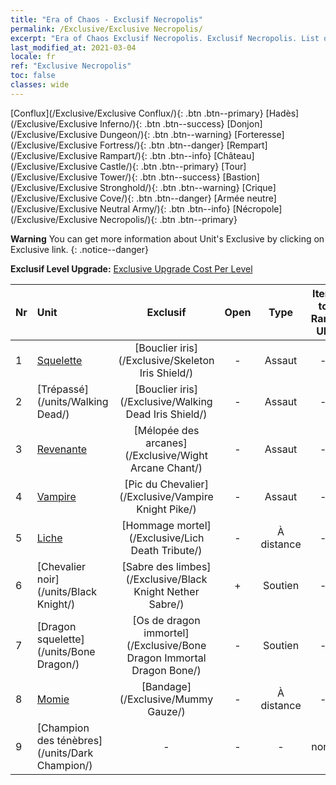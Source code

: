 ```yaml
---
title: "Era of Chaos - Exclusif Necropolis"
permalink: /Exclusive/Exclusive Necropolis/
excerpt: "Era of Chaos Exclusif Necropolis. Exclusif Necropolis. List of Exclusif Necropolis in Era of Chaos"
last_modified_at: 2021-03-04
locale: fr
ref: "Exclusive Necropolis"
toc: false
classes: wide
---
```

 [Conflux](/Exclusive/Exclusive Conflux/){: .btn .btn--primary} [Hadès](/Exclusive/Exclusive Inferno/){: .btn .btn--success} [Donjon](/Exclusive/Exclusive Dungeon/){: .btn .btn--warning} [Forteresse](/Exclusive/Exclusive Fortress/){: .btn .btn--danger} [Rempart](/Exclusive/Exclusive Rampart/){: .btn .btn--info} [Château](/Exclusive/Exclusive Castle/){: .btn .btn--primary} [Tour](/Exclusive/Exclusive Tower/){: .btn .btn--success} [Bastion](/Exclusive/Exclusive Stronghold/){: .btn .btn--warning} [Crique](/Exclusive/Exclusive Cove/){: .btn .btn--danger} [Armée neutre](/Exclusive/Exclusive Neutral Army/){: .btn .btn--info} [Nécropole](/Exclusive/Exclusive Necropolis/){: .btn .btn--primary} 

**Warning** You can get more information about Unit's Exclusive by clicking on Exclusive link. 
{: .notice--danger}

 **Exclusif Level Upgrade:** [Exclusive Upgrade Cost Per Level](/Exclusive/ExclusiveUpgradeCostPerLevel/)

  | Nr |         Unit        | Exclusif | Open  |    Type   |  Item to Rank UP      |  Skin   |
  |:---|:--------------------|:-------------:|:-----:|:---------:|:---------------------:|:-------:|
  | 1  | [Squelette](/units/Skeleton/) | [Bouclier iris](/Exclusive/Skeleton Iris Shield/) | - | Assaut | - | - |
  | 2  | [Trépassé](/units/Walking Dead/) | [Bouclier iris](/Exclusive/Walking Dead Iris Shield/) | - | Assaut | - | - |
  | 3  | [Revenante](/units/Wight/) | [Mélopée des arcanes](/Exclusive/Wight Arcane Chant/) | - | Assaut | - | - |
  | 4  | [Vampire](/units/Vampire/) | [Pic du Chevalier](/Exclusive/Vampire Knight Pike/) | - | Assaut | - | - |
  | 5  | [Liche](/units/Lich/) | [Hommage mortel](/Exclusive/Lich Death Tribute/) | - | À distance | - | - |
  | 6  | [Chevalier noir](/units/Black Knight/) | [Sabre des limbes](/Exclusive/Black Knight Nether Sabre/) | + | Soutien | - | - |
  | 7  | [Dragon squelette](/units/Bone Dragon/) | [Os de dragon immortel](/Exclusive/Bone Dragon Immortal Dragon Bone/) | - | Soutien | - | - |
  | 8  | [Momie](/units/Mummy/) | [Bandage](/Exclusive/Mummy Gauze/) | - | À distance | - | - |
  | 9  | [Champion des ténèbres](/units/Dark Champion/) | - | - | - | none | none |
